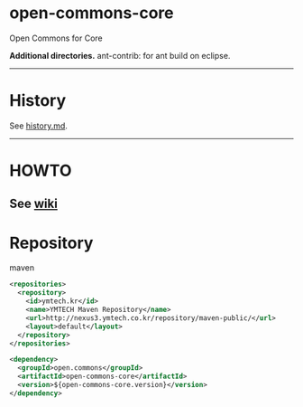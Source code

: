 # open-commons-core
Open Commons for Core

**Additional directories.**
ant-contrib: for ant build on eclipse.

---
# History
See [history.md](./history.md).

---
# HOWTO
See [wiki](https://github.com/parkjunhong/open-commons-core/wiki)
---
# Repository
maven
``` xml
<repositories>
  <repository>
    <id>ymtech.kr</id>
    <name>YMTECH Maven Repository</name>
    <url>http://nexus3.ymtech.co.kr/repository/maven-public/</url>
    <layout>default</layout>
  </repository>
</repositories>

<dependency>
  <groupId>open.commons</groupId>
  <artifactId>open-commons-core</artifactId>
  <version>${open-commons-core.version}</version>
</dependency>
```
